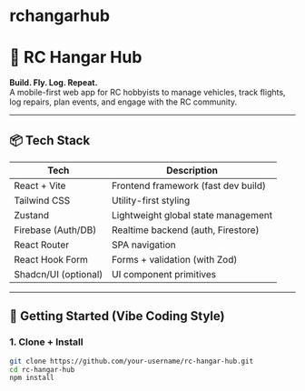# rchangarhub
# 🚀 RC Hangar Hub

**Build. Fly. Log. Repeat.**  
A mobile-first web app for RC hobbyists to manage vehicles, track flights, log repairs, plan events, and engage with the RC community.

---

## 📦 Tech Stack

| Tech                | Description                            |
|---------------------|----------------------------------------|
| React + Vite        | Frontend framework (fast dev build)    |
| Tailwind CSS        | Utility-first styling                  |
| Zustand             | Lightweight global state management    |
| Firebase (Auth/DB)  | Realtime backend (auth, Firestore)     |
| React Router        | SPA navigation                         |
| React Hook Form     | Forms + validation (with Zod)          |
| Shadcn/UI (optional)| UI component primitives                |

---

## 🚀 Getting Started (Vibe Coding Style)

### 1. Clone + Install

```bash
git clone https://github.com/your-username/rc-hangar-hub.git
cd rc-hangar-hub
npm install

